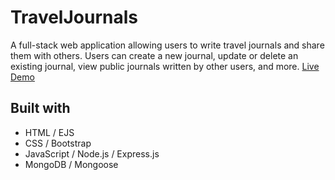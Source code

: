 # TravelJournals

A full-stack web application allowing users to write travel journals and share them with others. Users can create a new journal, update or delete an existing journal, view public journals written by other users, and more. [Live Demo](https://secret-ocean-26738.herokuapp.com/)

## Built with

- HTML / EJS
- CSS / Bootstrap
- JavaScript / Node.js / Express.js
- MongoDB / Mongoose
